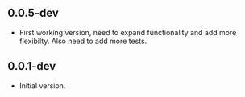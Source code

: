 ## 0.0.5-dev

- First working version, need to expand functionality and add more flexibilty. Also need to add more tests.

## 0.0.1-dev

- Initial version.
